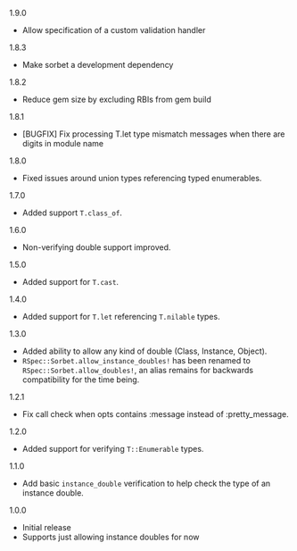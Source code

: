 1.9.0

* Allow specification of a custom validation handler

1.8.3

* Make sorbet a development dependency

1.8.2

* Reduce gem size by excluding RBIs from gem build

1.8.1

* [BUGFIX] Fix processing T.let type mismatch messages when there are digits in module name

1.8.0

* Fixed issues around union types referencing typed enumerables.

1.7.0

* Added support `T.class_of`.

1.6.0

* Non-verifying double support improved.

1.5.0

* Added support for `T.cast`.

1.4.0

* Added support for `T.let` referencing `T.nilable` types.

1.3.0

* Added ability to allow any kind of double (Class, Instance, Object).
* `RSpec::Sorbet.allow_instance_doubles!` has been renamed to `RSpec::Sorbet.allow_doubles!`, an alias remains for backwards compatibility for the time being.

1.2.1

* Fix call check when opts contains :message instead of :pretty_message.

1.2.0

* Added support for verifying `T::Enumerable` types.

1.1.0

* Add basic `instance_double` verification to help check the type of an instance double.

1.0.0

* Initial release
* Supports just allowing instance doubles for now
